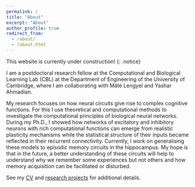 ```yaml
---
permalink: /
title: "About"
excerpt: "About"
author_profile: true
redirect_from: 
  - /about/
  - /about.html
---
```


This website is currently under construction!
{: .notice}

I am a postdoctoral research fellow at the Computational and Biological Learning Lab (CBL) at the Department of Engineering of the University of Cambridge, where I am collaborating with Máté Lengyel and Yashar Ahmadian.

My research focuses on how neural circuits give rise to complex cognitive functions. For this I use theoretical and computational methods to investigate the computational principles of biological neural networks.
During my Ph.D., I showed how networks of excitatory and inhibitory neurons with rich computational functions can emerge from realistic plasticity mechanisms while the statistical structure of their inputs became reflected in their recurrent connectivity.
Currently, I work on generalising these models to episodic memory circuits in the hippocampus. My hope is that in the future, a better understanding of these circuits will help to understand why we remember some experiences but not others and how memory acquisition can be facilitated or disturbed.

See my [CV](/files/CV-2023.pdf) and [research projects](/research) for additional details.

